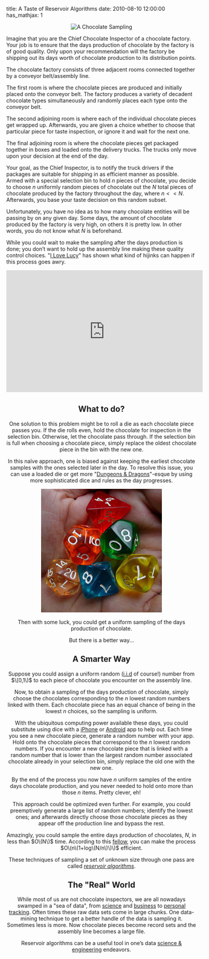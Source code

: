 title: A Taste of Reservoir Algorithms
date: 2010-08-10 12:00:00
has_mathjax: 1

<center>
<img alt="A Chocolate Sampling" src="http://farm1.static.flickr.com/15/68153223_665dbdf47d_m.jpg">
</center>

Imagine that you are the Chief Chocolate Inspector of a chocolate factory. Your
job is to ensure that the days production of chocolate by the factory is of
good quality. Only upon your recommendation will the factory be shipping out
its days worth of chocolate production to its distribution points.

The chocolate factory consists of three adjacent rooms connected together by a
conveyor belt/assembly line.

The first room is where the chocolate pieces are produced and initially placed
onto the conveyor belt. The factory produces a variety of decadent chocolate
types simultaneously and randomly places each type onto the conveyor belt.

The second adjoining room is where each of the individual chocolate pieces get
wrapped up. Afterwards, you are given a choice whether to choose that
particular piece for taste inspection, or ignore it and wait for the next one.

The final adjoining room is where the chocolate pieces get packaged together in
boxes and loaded onto the delivery trucks. The trucks only move upon your
decision at the end of the day.

Your goal, as the Chief Inspector, is to notify the truck drivers if the
packages are suitable for shipping in as efficient manner as possible. Armed
with a special selection bin to hold $n$ pieces of chocolate, you decide to
choose $n$ uniformly random pieces of chocolate out the $N$ total pieces of
chocolate produced by the factory throughout the day, where $n<<N$. Afterwards,
you base your taste decision on this random subset.

Unfortunately, you have no idea as to how many chocolate entities will be
passing by on any given day. Some days, the amount of chocolate produced by the
factory is very high, on others it is pretty low. In other words, you do not
know what $N$ is beforehand.

While you could wait to make the sampling after the days production is done;
you don’t want to hold up the assembly line making these quality control
choices. "[I Love Lucy][1]" has shown what kind of hijinks can happen if this
process goes awry.

<span class='embed-youtube' style='text-align:center; display: block;'>
<iframe class='youtube-player' type='text/html' width='520' height='323' src='http://www.youtube.com/embed/8NPzLBSBzPI?version=3&#038;rel=1&#038;fs=1&#038;showsearch=0&#038;showinfo=1&#038;iv_load_policy=1&#038;wmode=transparent' frameborder='0'></iframe>


What to do?
-----------

One solution to this problem might be to roll a die as each chocolate piece
passes you. If the die rolls even, hold the chocolate for inspection in the
selection bin. Otherwise, let the chocolate pass through. If the selection bin
is full when choosing a chocolate piece, simply replace the oldest chocolate
piece in the bin with the new one.

In this naïve approach, one is biased against keeping the earliest chocolate
samples with the ones selected later in the day. To resolve this issue, you can
use a loaded die or get more "[Dungeons & Dragons][2]"-esque by using more
sophisticated dice and rules as the day progresses.

<center>
<img alt="Multifaced dice" src="/static/images/multifaced-dice.jpg">
</center>

Then with some luck, you could get a uniform sampling of the days production of
chocolate.

But there is a better way...

A Smarter Way
-------------

Suppose you could assign a uniform random \([i.i.d][3] of course!\) number from
$\[0,1\)$ to each piece of chocolate you encounter on the assembly line.

Now, to obtain a sampling of the days production of chocolate, simply choose
the chocolates corresponding to the $n$ lowest random numbers linked with them.
Each chocolate piece has an equal chance of being in the lowest $n$ choices, so
the sampling is uniform.

With the ubiquitous computing power available these days, you could substitute
using dice with a [iPhone][4] or [Android][5] app to help out. Each time you see a new
chocolate piece, generate a random number with your app. Hold onto the
chocolate pieces that correspond to the $n$ lowest random numbers. If you
encounter a new chocolate piece that is linked with a random number that is
lower than the largest random number associated chocolate already in your
selection bin, simply replace the old one with the new one.

By the end of the process you now have $n$ uniform samples of the entire days
chocolate production, and you never needed to hold onto more than those $n$
items. Pretty clever, eh!

This approach could be optimized even further. For example, you could
preemptively generate a large list of random numbers; identify the lowest ones;
and afterwards directly choose those chocolate pieces as they appear off the
production line and bypass the rest.

Amazingly, you could sample the entire days production of chocolates, $N$, in
less than $O\(N\)$ time. According to this [fellow][6], you can make the
process $O\(n\(1+log\(N/n\)\)\)$ efficient.

These techniques of sampling a set of unknown size through one pass are called
_[reservoir algorithms][7]_.

The "Real" World
----------------

While most of us are not chocolate inspectors, we are all nowadays swamped in a
"sea of data", from [science][8] and [business][9] to [personal tracking][10].
Often times these raw data sets come in large chunks. One data-mining technique
to get a better handle of the data is sampling it. Sometimes less is more. Now
chocolate pieces become record sets and the assembly line becomes a large file.

Reservoir algorithms can be a useful tool in one’s data [science &
engineering][11] endeavors.



[1]: http://en.wikipedia.org/wiki/I_Love_Lucy
[2]: http://en.wikipedia.org/wiki/Dungeons_%26_Dragons
[3]: http://http://en.wikipedia.org/wiki/Independent_and_identically_distributed_random_variables
[4]: http://www.apple.com/iphone/apps-for-iphone/
[5]: http://www.android.com/market/
[6]: http://www.cs.umd.edu/~samir/498/vitter.pdf
[7]: http://en.wikipedia.org/wiki/Reservoir_sampling
[8]: http://www.nytimes.com/2009/12/15/science/15books.html
[9]: http://bits.blogs.nytimes.com/2010/07/26/bringing-data-mining-into-the-mainstream/
[10]: http://online.wsj.com/article/NA_WSJ_PUB:SB122852285532784401.html
[11]: http://radar.oreilly.com/2010/06/what-is-data-science.html
